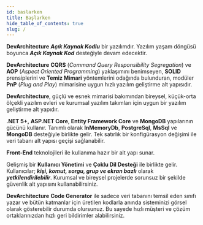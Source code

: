 ```yaml
---
id: baslarken
title: Başlarken
hide_table_of_contents: true
slug: /
---
```


**DevArchitecture** ***Açık Kaynak Kodlu*** bir yazılımdır. Yazılım yaşam
döngüsü boyunca ***Açık Kaynak Kod*** desteğiyle devam edecektir.

**DevArchitecture** **CQRS** (*Command Query Responsibility Segregation*)
ve **AOP** (*Aspect Oriented Programming*) yaklaşımını benimseyen,
**SOLID** prensiplerini ve **Temiz Mimari** yöntemlerini odağında
bulunduran, modüler **PnP** (*Plug and Play*) mimarisine uygun hızlı
yazılım geliştirme alt yapısıdır.

**DevArchitecture**, güçlü ve esnek mimarisi bakımından bireysel,
küçük-orta ölçekli yazılım evleri ve kurumsal yazılım takımları için
uygun bir yazılım geliştirme alt yapıdır.

**.NET 5+,** **ASP.NET Core**, **Entity Framework Core** ve
**MongoDB** yapılarının gücünü kullanır. Tanımlı olarak **InMemoryDb**,
**PostgreSql**, **MsSql** ve **MongoDB** desteğiyle birlikte gelir. Tek satırlık
bir konfigürasyon değişimi ile veri tabanı alt yapısı geçişi
sağlanabilir.

**Front-End** teknolojileri ile kullanıma hazır bir alt yapı sunar.

Gelişmiş bir **Kullanıcı Yönetimi** ve **Çoklu Dil Desteği** ile
birlikte gelir. Kullanıcılar; ***kişi, komut, sorgu, grup ve ekran bazlı***
olarak ***yetkilendirilebilir***. Kurumsal ve bireysel projelerde sorunsuz bir
şekilde güvenlik alt yapısını kullanabilirsiniz.

**DevArchitecture** **Code Generator** ile sadece veri tabanını temsil
eden sınıfı yazar ve bütün katmanlar için üretilen kodlarla anında
sisteminizi görsel olarak gösterebilir durumda olursunuz. Bu sayede hızlı müşteri ve çözüm ortaklarınızdan hızlı geri bildirimler alabilirsiniz.